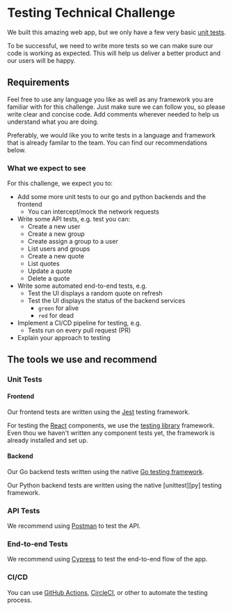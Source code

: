 # Testing Technical Challenge

We built this amazing web app, but we only have a few very basic
[unit tests][unit].

To be successful, we need to write more tests so we can make sure our code is
working as expected. This will help us deliver a better product and our users
will be happy.

## Requirements

Feel free to use any language you like as well as any framework you are familiar
with for this challenge. Just make sure we can follow you, so please write clear
and concise code. Add comments wherever needed to help us understand what you
are doing.

Preferably, we would like you to write tests in a language and framework that is
already familar to the team. You can find our recommendations below.

### What we expect to see

For this challenge, we expect you to:

- Add some more unit tests to our go and python backends and the frontend
  - You can intercept/mock the network requests
- Write some API tests, e.g. test you can:
  - Create a new user
  - Create a new group
  - Create assign a group to a user
  - List users and groups
  - Create a new quote
  - List quotes
  - Update a quote
  - Delete a quote
- Write some automated end-to-end tests, e.g.
  - Test the UI displays a random quote on refresh
  - Test the UI displays the status of the backend services
    - `green` for alive
    - `red` for dead
- Implement a CI/CD pipeline for testing, e.g.
  - Tests run on every pull request (PR)
- Explain your approach to testing

## The tools we use and recommend

### Unit Tests

#### Frontend

Our frontend tests are written using the [Jest][jest] testing framework.

For testing the [React][react] components, we use the
[testing library][testing-library] framework. Even thou we haven't written any
component tests yet, the framework is already installed and set up.

#### Backend

Our Go backend tests written using the native [Go testing framework][go].

Our Python backend tests are written using the native [unittest][py] testing
framework.

### API Tests

We recommend using [Postman][postman] to test the API.

### End-to-end Tests

We recommend using [Cypress][cypress] to test the end-to-end flow of the app.

### CI/CD

You can use [GitHub Actions][gh-actions], [CircleCI][circleci], or other to
automate the testing process.

<!-- References -->

[circleci]: https://circleci.com/
[cypress]: https://www.cypress.io/
[go]: https://golang.org/pkg/testing/
[jest]: https://jestjs.io/
[postman]: https://www.getpostman.com/
[react]: https://reactjs.org/
[testing-library]: https://testing-library.com/
[unit]: ../README.md#tests
[unittest]: https://docs.python.org/3/library/unittest.html
[gh-actions]: https://docs.github.com/en/actions
